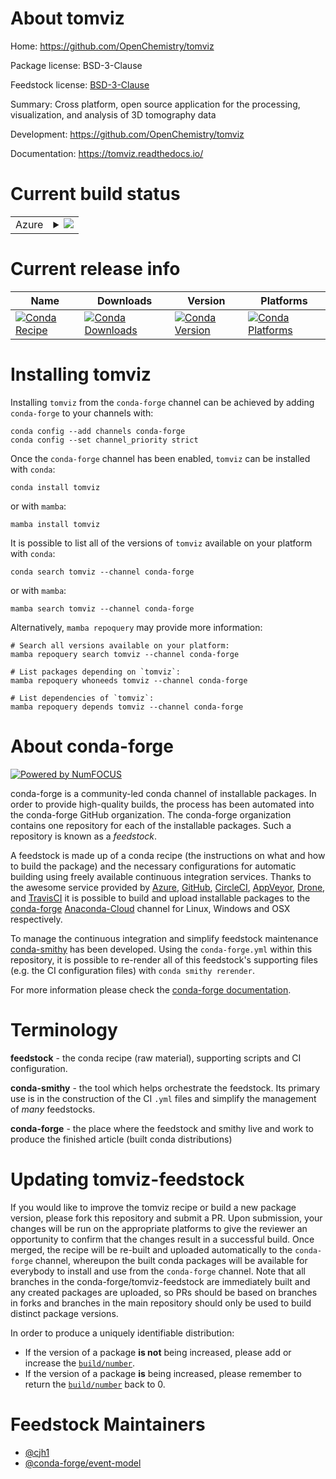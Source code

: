 About tomviz
============

Home: https://github.com/OpenChemistry/tomviz

Package license: BSD-3-Clause

Feedstock license: [BSD-3-Clause](https://github.com/conda-forge/tomviz-feedstock/blob/main/LICENSE.txt)

Summary: Cross platform, open source application for the processing, visualization, and analysis of 3D tomography data

Development: https://github.com/OpenChemistry/tomviz

Documentation: https://tomviz.readthedocs.io/

Current build status
====================


<table>
    
  <tr>
    <td>Azure</td>
    <td>
      <details>
        <summary>
          <a href="https://dev.azure.com/conda-forge/feedstock-builds/_build/latest?definitionId=11806&branchName=main">
            <img src="https://dev.azure.com/conda-forge/feedstock-builds/_apis/build/status/tomviz-feedstock?branchName=main">
          </a>
        </summary>
        <table>
          <thead><tr><th>Variant</th><th>Status</th></tr></thead>
          <tbody><tr>
              <td>linux_64_python3.8.____cpython</td>
              <td>
                <a href="https://dev.azure.com/conda-forge/feedstock-builds/_build/latest?definitionId=11806&branchName=main">
                  <img src="https://dev.azure.com/conda-forge/feedstock-builds/_apis/build/status/tomviz-feedstock?branchName=main&jobName=linux&configuration=linux_64_python3.8.____cpython" alt="variant">
                </a>
              </td>
            </tr><tr>
              <td>osx_64_python3.8.____cpython</td>
              <td>
                <a href="https://dev.azure.com/conda-forge/feedstock-builds/_build/latest?definitionId=11806&branchName=main">
                  <img src="https://dev.azure.com/conda-forge/feedstock-builds/_apis/build/status/tomviz-feedstock?branchName=main&jobName=osx&configuration=osx_64_python3.8.____cpython" alt="variant">
                </a>
              </td>
            </tr><tr>
              <td>win_64_python3.8.____cpython</td>
              <td>
                <a href="https://dev.azure.com/conda-forge/feedstock-builds/_build/latest?definitionId=11806&branchName=main">
                  <img src="https://dev.azure.com/conda-forge/feedstock-builds/_apis/build/status/tomviz-feedstock?branchName=main&jobName=win&configuration=win_64_python3.8.____cpython" alt="variant">
                </a>
              </td>
            </tr>
          </tbody>
        </table>
      </details>
    </td>
  </tr>
</table>

Current release info
====================

| Name | Downloads | Version | Platforms |
| --- | --- | --- | --- |
| [![Conda Recipe](https://img.shields.io/badge/recipe-tomviz-green.svg)](https://anaconda.org/conda-forge/tomviz) | [![Conda Downloads](https://img.shields.io/conda/dn/conda-forge/tomviz.svg)](https://anaconda.org/conda-forge/tomviz) | [![Conda Version](https://img.shields.io/conda/vn/conda-forge/tomviz.svg)](https://anaconda.org/conda-forge/tomviz) | [![Conda Platforms](https://img.shields.io/conda/pn/conda-forge/tomviz.svg)](https://anaconda.org/conda-forge/tomviz) |

Installing tomviz
=================

Installing `tomviz` from the `conda-forge` channel can be achieved by adding `conda-forge` to your channels with:

```
conda config --add channels conda-forge
conda config --set channel_priority strict
```

Once the `conda-forge` channel has been enabled, `tomviz` can be installed with `conda`:

```
conda install tomviz
```

or with `mamba`:

```
mamba install tomviz
```

It is possible to list all of the versions of `tomviz` available on your platform with `conda`:

```
conda search tomviz --channel conda-forge
```

or with `mamba`:

```
mamba search tomviz --channel conda-forge
```

Alternatively, `mamba repoquery` may provide more information:

```
# Search all versions available on your platform:
mamba repoquery search tomviz --channel conda-forge

# List packages depending on `tomviz`:
mamba repoquery whoneeds tomviz --channel conda-forge

# List dependencies of `tomviz`:
mamba repoquery depends tomviz --channel conda-forge
```


About conda-forge
=================

[![Powered by
NumFOCUS](https://img.shields.io/badge/powered%20by-NumFOCUS-orange.svg?style=flat&colorA=E1523D&colorB=007D8A)](https://numfocus.org)

conda-forge is a community-led conda channel of installable packages.
In order to provide high-quality builds, the process has been automated into the
conda-forge GitHub organization. The conda-forge organization contains one repository
for each of the installable packages. Such a repository is known as a *feedstock*.

A feedstock is made up of a conda recipe (the instructions on what and how to build
the package) and the necessary configurations for automatic building using freely
available continuous integration services. Thanks to the awesome service provided by
[Azure](https://azure.microsoft.com/en-us/services/devops/), [GitHub](https://github.com/),
[CircleCI](https://circleci.com/), [AppVeyor](https://www.appveyor.com/),
[Drone](https://cloud.drone.io/welcome), and [TravisCI](https://travis-ci.com/)
it is possible to build and upload installable packages to the
[conda-forge](https://anaconda.org/conda-forge) [Anaconda-Cloud](https://anaconda.org/)
channel for Linux, Windows and OSX respectively.

To manage the continuous integration and simplify feedstock maintenance
[conda-smithy](https://github.com/conda-forge/conda-smithy) has been developed.
Using the ``conda-forge.yml`` within this repository, it is possible to re-render all of
this feedstock's supporting files (e.g. the CI configuration files) with ``conda smithy rerender``.

For more information please check the [conda-forge documentation](https://conda-forge.org/docs/).

Terminology
===========

**feedstock** - the conda recipe (raw material), supporting scripts and CI configuration.

**conda-smithy** - the tool which helps orchestrate the feedstock.
                   Its primary use is in the construction of the CI ``.yml`` files
                   and simplify the management of *many* feedstocks.

**conda-forge** - the place where the feedstock and smithy live and work to
                  produce the finished article (built conda distributions)


Updating tomviz-feedstock
=========================

If you would like to improve the tomviz recipe or build a new
package version, please fork this repository and submit a PR. Upon submission,
your changes will be run on the appropriate platforms to give the reviewer an
opportunity to confirm that the changes result in a successful build. Once
merged, the recipe will be re-built and uploaded automatically to the
`conda-forge` channel, whereupon the built conda packages will be available for
everybody to install and use from the `conda-forge` channel.
Note that all branches in the conda-forge/tomviz-feedstock are
immediately built and any created packages are uploaded, so PRs should be based
on branches in forks and branches in the main repository should only be used to
build distinct package versions.

In order to produce a uniquely identifiable distribution:
 * If the version of a package **is not** being increased, please add or increase
   the [``build/number``](https://docs.conda.io/projects/conda-build/en/latest/resources/define-metadata.html#build-number-and-string).
 * If the version of a package **is** being increased, please remember to return
   the [``build/number``](https://docs.conda.io/projects/conda-build/en/latest/resources/define-metadata.html#build-number-and-string)
   back to 0.

Feedstock Maintainers
=====================

* [@cjh1](https://github.com/cjh1/)
* [@conda-forge/event-model](https://github.com/conda-forge/event-model/)

